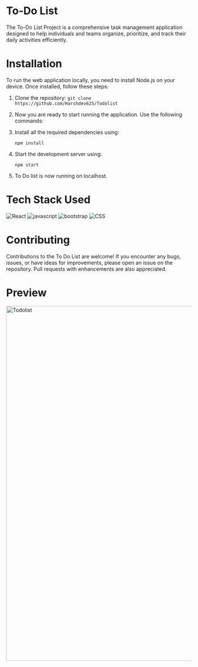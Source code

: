 # To-Do List

The To-Do List Project is a comprehensive task management application designed to help individuals and teams organize, prioritize, and track their daily activities efficiently.

# Installation

To run the web application locally, you need to install Node.js on your device. Once installed, follow these steps:
<!-- Ordered List -->

1. Clone the repository: `git clone https://github.com/Harshdev625/Todolist`
2. Now you are ready to start running the application. Use the following commands:
3. Install all the required dependencies using:

    ```shell
    npm install
    ```

4. Start the development server using:

    ```shell
    npm start
    ```
5. To Do list is now running on localhost.

<!-- Tech Stack used -->
# Tech Stack Used
![React](https://github.com/Harshdev625/Todolist/assets/98793412/7f05c88f-41e9-4f75-971f-ee01e57372f5)
![javascript](https://github.com/Harshdev625/Todolist/assets/98793412/a8261542-d47f-45f2-b4ce-de2a86ce4e92)
![bootstrap](https://github.com/Harshdev625/Todolist/assets/98793412/adf34a1d-136d-4980-b8fc-03e594bb248b)
![CSS](https://github.com/Harshdev625/Todolist/assets/98793412/a104ed22-329c-453f-9618-57266df3c9a7)

# Contributing
Contributions to the To Do List are welcome! If you encounter any bugs, issues, or have ideas for improvements, please open an issue on the repository. Pull requests with enhancements are also appreciated.
# Preview
<img width="960" alt="Todolist" src="https://github.com/Harshdev625/Todolist/assets/98793412/b2af8a20-3f86-4cc0-915e-ce28cbd7e218">
